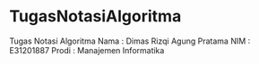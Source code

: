 # TugasNotasiAlgoritma
Tugas Notasi Algoritma
Nama      : Dimas Rizqi Agung Pratama
NIM       : E31201887
Prodi     : Manajemen Informatika
